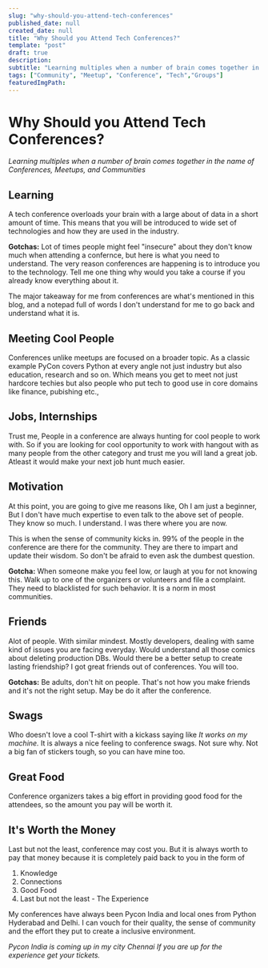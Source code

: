 ```yaml
---
slug: "why-should-you-attend-tech-conferences"
published_date: null
created_date: null
title: "Why Should you Attend Tech Conferences?"
template: "post"
draft: true
description: 
subtitle: "Learning multiples when a number of brain comes together in the name of Conferences, Meetups, and Communities" 
tags: ["Community", "Meetup", "Conference", "Tech","Groups"]
featuredImgPath: 
---
```


# Why Should you Attend Tech Conferences?

_Learning multiples when a number of brain comes together in the name of Conferences, Meetups, and Communities_

## Learning 

A tech conference overloads your brain with a large about of data in a short amount of time. This means that you will be introduced to wide set of technologies and how they are used in the industry. 

**Gotchas:** Lot of times people might feel "insecure" about they don't know much when attending a confernce, but here is what you need to understand. The very reason conferences are happening is to introduce you to the technology. Tell me one thing why would you take a course if you already know everything about it.

The major takeaway for me from conferences are what's mentioned in this blog, and a notepad full of words I don't understand for me to go back and understand what it is.

## Meeting Cool People

Conferences unlike meetups are focused on a broader topic. As a classic example PyCon covers Python at every angle not just industry but also education, research and so on. Which means you get to meet not just hardcore techies but also people who put tech to good use in core domains like finance, pubishing etc.,

## Jobs, Internships

Trust me, People in a conference are always hunting for cool people to work with. So if you are looking for cool opportunity to work with hangout with as many people from the other category and trust me you will land a great job. Atleast it would make your next job hunt much easier.

## Motivation

At this point, you are going to give me reasons like, Oh I am just a beginner, But I don't have much expertise to even talk to the above set of people. They know so much. I understand. I was there where you are now. 

This is when the sense of community kicks in. 99% of the people in the conference are there for the community. They are there to impart and update their wisdom. So don't be afraid to even ask the dumbest question. 

**Gotcha:** When someone make you feel low, or laugh at you for not knowing this. Walk up to one of the organizers or volunteers and file a complaint. They need to blacklisted for such behavior. It is a norm in most communities.

## Friends

Alot of people. With similar mindest. Mostly developers, dealing with same kind of issues you are facing everyday. Would understand all those comics about deleting production DBs. Would there be a better setup to create lasting friendship? I got great friends out of conferences. You will too.

**Gotchas:** Be adults, don't hit on people. That's not how you make friends and it's not the right setup. May be do it after the conference.

## Swags

Who doesn't love a cool T-shirt with a kickass saying like _It works on my machine._ It is always a nice feeling to conference swags. Not sure why. Not a big fan of stickers tough, so you can have mine too.

## Great Food

Conference organizers takes a big effort in providing good food for the attendees, so the amount you pay will be worth it.

## It's Worth the Money

Last but not the least, conference may cost you. But it is always worth to pay that money because it is completely paid back to you in the form of 
1.  Knowledge
2. Connections
3. Good Food
4. Last but not the least - The Experience


My conferences have always been Pycon India and local ones from Python Hyderabad and Delhi. I can vouch for their quality, the sense of community and the effort they put to create a inclusive environment. 

_Pycon India is coming up in my city Chennai If you are up for the experience get your tickets._
